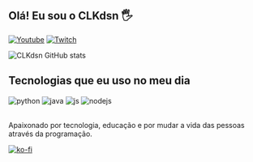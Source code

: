 ## Olá! Eu sou o CLKdsn 🖐️

[![Youtube](https://img.shields.io/badge/YouTube-FF0000?style=for-the-badge&logo=youtube&logoColor=white)](https://www.youtube.com/channel/UCLNVFTs36l1jWpiMxt35aYw)
[![Twitch](https://img.shields.io/badge/Twitch-9146FF?style=for-the-badge&logo=twitch&logoColor=white)](https://www.twitch.tv/clkdsn)

![CLKdsn GitHub stats](https://github-readme-stats.vercel.app/api?username=clkdsn&show_icons=true&theme=dracula&count_private=true)

## Tecnologias que eu uso no meu dia

<div style="display: inline_block">
  <img align="center" alt="python" src="https://img.shields.io/badge/Python-3776AB?style=for-the-badge&logo=python&logoColor=white" />
  <img align="center" alt="java" src="https://img.shields.io/badge/Java-ED8B00?style=for-the-badge&logo=openjdk&logoColor=white" />
  <img align="center" alt="js" src="https://img.shields.io/badge/JavaScript-F7DF1E?style=for-the-badge&logo=javascript&logoColor=black" />
    <img align="center" alt="nodejs" src="https://img.shields.io/badge/Node.js-43853D?style=for-the-badge&logo=node.js&logoColor=white" />
</div><br/>

Apaixonado por tecnologia, educação e por mudar a vida das pessoas através da programação.

  [![ko-fi](https://ko-fi.com/img/githubbutton_sm.svg)](https://ko-fi.com/Q5Q0I8RNP)
